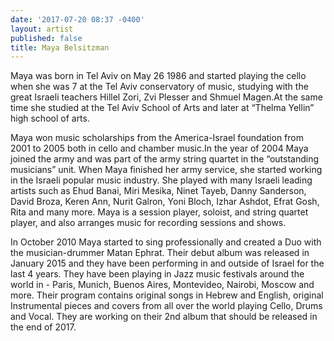 ```yaml
---
date: '2017-07-20 08:37 -0400'
layout: artist
published: false
title: Maya Belsitzman
---
```

Maya was born in Tel Aviv on May 26 1986 and started playing the cello when she was 7 at the Tel Aviv conservatory of music, studying with the great Israeli teachers Hillel Zori, Zvi Plesser and Shmuel Magen.At the same time she studied at the Tel Aviv School of Arts and later at “Thelma Yellin” high school of arts.

Maya won music scholarships from the America-Israel foundation from 2001 to 2005 both in cello and chamber music.In the year of 2004 Maya joined the army and was part of the army string quartet in the “outstanding musicians” unit. When Maya finished her army service, she started working in the Israeli popular music industry. She played with many Israeli leading artists such as Ehud Banai, Miri Mesika, Ninet Tayeb, Danny Sanderson, David Broza, Keren Ann, Nurit Galron, Yoni Bloch, Izhar Ashdot, Efrat Gosh, Rita and many more. Maya is a session player, soloist, and string quartet player, and also arranges music for recording sessions and shows.

In October 2010 Maya started to sing professionally and created a Duo with the musician-drummer Matan Ephrat. Their debut album was released in January 2015 and they have been performing in and outside of Israel for the last 4 years. They have been playing in Jazz music festivals around the world in - Paris, Munich, Buenos Aires, Montevideo, Nairobi, Moscow and more. Their program contains original songs in Hebrew and English, original Instrumental pieces and covers from all over the world playing Cello, Drums and Vocal. They are working on their 2nd album that should be released in the end of 2017.
